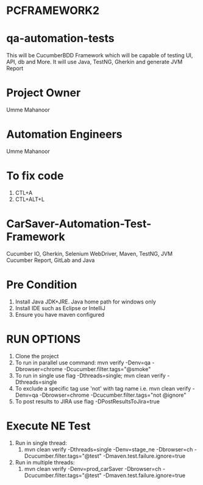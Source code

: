 # PCFRAMEWORK2

# qa-automation-tests
This will be CucumberBDD Framework which will be capable of testing UI, API, db and More. It will use Java, TestNG, Gherkin and generate JVM Report

# Project Owner
Umme Mahanoor

# Automation Engineers
Umme Mahanoor


# To fix code
1. CTL+A
2. CTL+ALT+L

# CarSaver-Automation-Test-Framework
Cucumber IO, Gherkin, Selenium WebDriver, Maven, TestNG, JVM Cucumber Report, GitLab and Java

# Pre Condition
1. Install Java JDK+JRE. Java home path for windows only
2. Install IDE such as Eclipse or IntelliJ
3. Ensure you have maven configured

# RUN OPTIONS
1. Clone the project
2. To run in parallel use command: mvn verify -Denv=qa -Dbrowser=chrome -Dcucumber.filter.tags="@smoke"
3. To run in single use flag -Dthreads=single; mvn clean verify -Dthreads=single
4. To exclude a specific tag use 'not' with tag name i.e. mvn clean verify -Denv=qa -Dbrowser=chrome -Dcucumber.filter.tags="not @ignore"
5. To post results to JIRA use flag -DPostResultsToJira=true

# Execute NE Test
1. Run in single thread:
    1. mvn clean verify -Dthreads=single -Denv=stage_ne -Dbrowser=ch -Dcucumber.filter.tags="@test" -Dmaven.test.failure.ignore=true
2. Run in multiple threads:
    1. mvn clean verify -Denv=prod_carSaver -Dbrowser=ch -Dcucumber.filter.tags="@test" -Dmaven.test.failure.ignore=true


